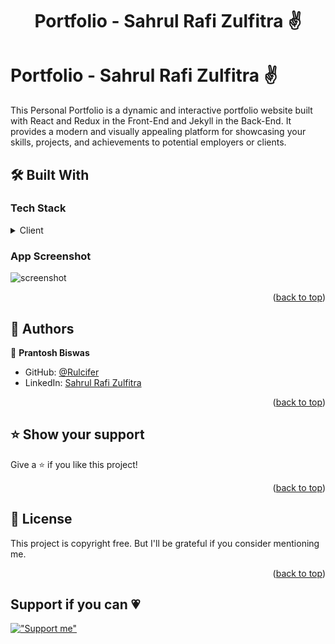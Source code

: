 <a name="readme-top"></a>

<h1 align='center'> Portfolio - Sahrul Rafi Zulfitra ✌ </h1>

<!-- PROJECT DESCRIPTION -->

# Portfolio - Sahrul Rafi Zulfitra ✌ <a name="about-project"></a>

This Personal Portfolio is a dynamic and interactive portfolio website built with React and Redux in the Front-End and Jekyll in the Back-End. It provides a modern and visually appealing platform for showcasing your skills, projects, and achievements to potential employers or clients.

## 🛠 Built With <a name="built-with"></a>

### Tech Stack <a name="tech-stack"></a>

<details>
  <summary>Client</summary>
  <ul>
    <li><a href="https://reactjs.org/">React.js</a></li>
  </ul>
</details>

### App Screenshot

![screenshot](https://github.com/PrantoshB/React-Portfolio/blob/main/Screenshot%20from%202023-07-01%2022-15-34.png)

<p align="right">(<a href="#readme-top">back to top</a>)</p>

<!-- AUTHORS -->

## 👥 Authors <a name="authors"></a>

👤 **Prantosh Biswas**

- GitHub: [@Rulcifer](https://github.com/Rulcifer)
- LinkedIn: [Sahrul Rafi Zulfitra](https://www.linkedin.com/in/sahrul-rafi-zulfitra-7a3bb6172/)

<p align="right">(<a href="#readme-top">back to top</a>)</p>

## ⭐️ Show your support <a name="support"></a>

Give a ⭐️ if you like this project!

<p align="right">(<a href="#readme-top">back to top</a>)</p>

## 📝 License <a name="license"></a>

This project is copyright free. But I'll be grateful if you consider mentioning me.

<p align="right">(<a href="#readme-top">back to top</a>)</p>

<h2>Support if you can 💗</h2>

[!["Support me"](https://drive.google.com/thumbnail?id=1C1cgRnCot9pcr2W225iVFH8v-9DUBwMP)](https://saweria.co/rulch)
